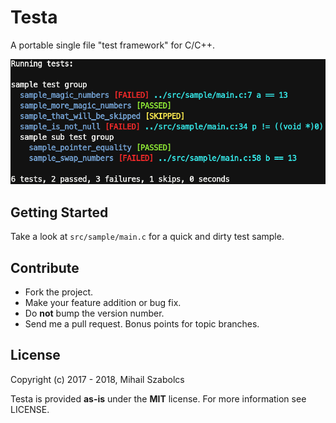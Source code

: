 Testa
=====
A portable single file "test framework" for C/C++.

![](sample.png)

Getting Started
---------------
Take a look at `src/sample/main.c` for a quick and dirty test sample.

Contribute
----------
* Fork the project.
* Make your feature addition or bug fix.
* Do **not** bump the version number.
* Send me a pull request. Bonus points for topic branches.

License
-------
Copyright (c) 2017 - 2018, Mihail Szabolcs

Testa is provided **as-is** under the **MIT** license.
For more information see LICENSE.
